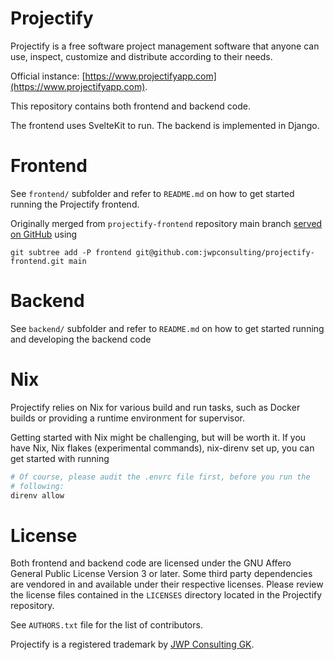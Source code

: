 <!--
SPDX-FileCopyrightText: 2024 JWP Consulting GK

SPDX-License-Identifier: AGPL-3.0-or-later
-->

# Projectify

Projectify is a free software project management software that anyone can use,
inspect, customize and distribute according to their needs.

Official instance:
[https://www.projectifyapp.com](https://www.projectifyapp.com).

This repository contains both frontend and backend code.

The frontend uses SvelteKit to run. The backend is implemented in Django.

# Frontend

See `frontend/` subfolder and refer to `README.md` on how to get started
running the Projectify frontend.

Originally merged from `projectify-frontend` repository main branch [served on
GitHub](https://github.com/jwpconsulting/projectify-frontend) using

```
git subtree add -P frontend git@github.com:jwpconsulting/projectify-frontend.git main
```

# Backend

See `backend/` subfolder and refer to `README.md` on how to get started running
and developing the backend code

# Nix

Projectify relies on Nix for various build and run tasks, such as Docker builds
or providing a runtime environment for supervisor.

Getting started with Nix might be challenging, but will be worth it. If you
have Nix, Nix flakes (experimental commands), nix-direnv set up, you can get started with running

```bash
# Of course, please audit the .envrc file first, before you run the
# following:
direnv allow
```

# License

Both frontend and backend code are licensed under the GNU Affero General Public
License Version 3 or later. Some third party dependencies are vendored in and
available under their respective licenses. Please review the license files
contained in the `LICENSES` directory located in the Projectify repository.

See `AUTHORS.txt` file for the list of contributors.

Projectify is a registered trademark by [JWP Consulting
GK](https://www.jwpconsulting.net).
